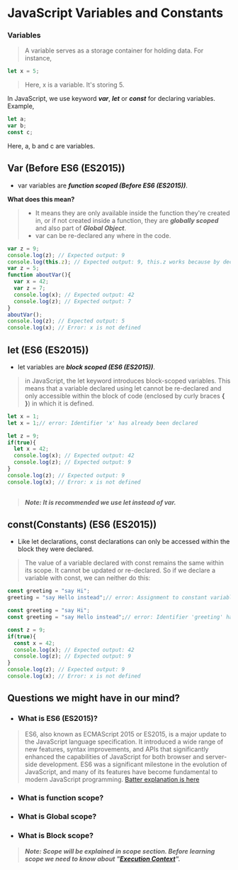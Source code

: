 # JavaScript Variables and Constants

### Variables 

> A variable serves as a storage container for holding data. For instance,
 <!-- >- ভেরিয়েবল গুলো ডেটা রাখার জন্য এক একটি পাত্রের মত কাজ করে। উদাহরণ স্বরূপ, -->
```js
let x = 5;
```
>Here, x is a variable. It's storing 5.

In JavaScript, we use keyword ***var***, ***let*** or ***const*** for declaring variables. Example,
```js
let a;
var b;
const c;
```
Here, a, b and c are variables.

## Var (Before ES6 (ES2015))

- var variables are ***function scoped (Before ES6 (ES2015))***.

**What does this mean?**

> - It means they are only available inside the function they're created in, or if not created inside a function, they are ***globally scoped*** and also part of ***Global Object***.
> - var can be re-declared any where in the code.

```js
var z = 9;
console.log(z); // Expected output: 9
console.log(this.z); // Expected output: 9, this.z works because by declaring a variable with var it became a property of global object.
var z = 5;
function aboutVar(){
  var x = 42;
  var z = 7; 
  console.log(x); // Expected output: 42
  console.log(z); // Expected output: 7
}
aboutVar();
console.log(z); // Expected output: 5
console.log(x); // Error: x is not defined
```

## let (ES6 (ES2015))

- let variables are ***block scoped (ES6 (ES2015))***.

>in JavaScript, the let keyword introduces block-scoped variables. This means that a variable declared using let cannot be re-declared and only accessible within the block of code (enclosed by curly braces **{ }**) in which it is defined.
```js
let x = 1;
let x = 1;// error: Identifier 'x' has already been declared 
```
```js
let z = 9;
if(true){
  let x = 42;
  console.log(x); // Expected output: 42
  console.log(z); // Expected output: 9
}
console.log(z); // Expected output: 9
console.log(x); // Error: x is not defined
 
```

> ***Note: It is recommended we use let instead of var.***

## const(Constants) (ES6 (ES2015))

- Like let declarations, const declarations can only be accessed within the block they were declared.
> The value of a variable declared with const remains the same within its scope. It cannot be updated or re-declared. So if we declare a variable with const, we can neither do this:

```js
const greeting = "say Hi";
greeting = "say Hello instead";// error: Assignment to constant variable. 
```
```js
const greeting = "say Hi";
const greeting = "say Hello instead";// error: Identifier 'greeting' has already been declared 
```
```js
const z = 9;
if(true){
  const x = 42;
  console.log(x); // Expected output: 42
  console.log(z); // Expected output: 9
}
console.log(z); // Expected output: 9
console.log(x); // Error: x is not defined
```

## Questions we might have in our mind?

  - ### What is ES6 (ES2015)?
  > ES6, also known as ECMAScript 2015 or ES2015, is a major update to the JavaScript language specification. It introduced a wide range of new features, syntax improvements, and APIs that significantly enhanced the capabilities of JavaScript for both browser and server-side development. ES6 was a significant milestone in the evolution of JavaScript, and many of its features have become fundamental to modern JavaScript programming. [Batter explanation is here](https://codeburst.io/javascript-wtf-is-es6-es8-es-2017-ecmascript-dca859e4821c)
  - ### What is function scope?
  - ### What is Global scope?
  - ### What is Block scope?

  > ***Note: Scope will be explained in scope section. Before learning scope we need to know about "[Execution Context](Execution-Context)".***

